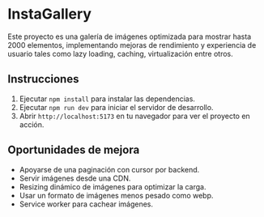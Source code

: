 # InstaGallery

Este proyecto es una galería de imágenes optimizada para mostrar hasta 2000 elementos, implementando mejoras de rendimiento y experiencia de usuario tales como lazy loading, caching, virtualización entre otros.

## Instrucciones

1. Ejecutar `npm install` para instalar las dependencias.
2. Ejecutar `npm run dev` para iniciar el servidor de desarrollo.
3. Abrir `http://localhost:5173` en tu navegador para ver el proyecto en acción.

## Oportunidades de mejora

- Apoyarse de una paginación con cursor por backend.
- Servir imágenes desde una CDN.
- Resizing dinámico de imágenes para optimizar la carga.
- Usar un formato de imágenes menos pesado como webp.
- Service worker para cachear imágenes.

